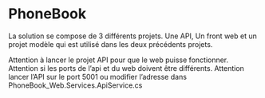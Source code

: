 # PhoneBook

La solution se compose de 3 différents projets.
Une API,
Un front web et un projet modèle qui est utilisé dans les deux précédents projets.

Attention à lancer le projet API pour que le web puisse fonctionner.
Attention si les ports de l’api et du web doivent être différents.
Attention lancer l’API sur le port 5001 ou modifier l’adresse dans PhoneBook_Web.Services.ApiService.cs
